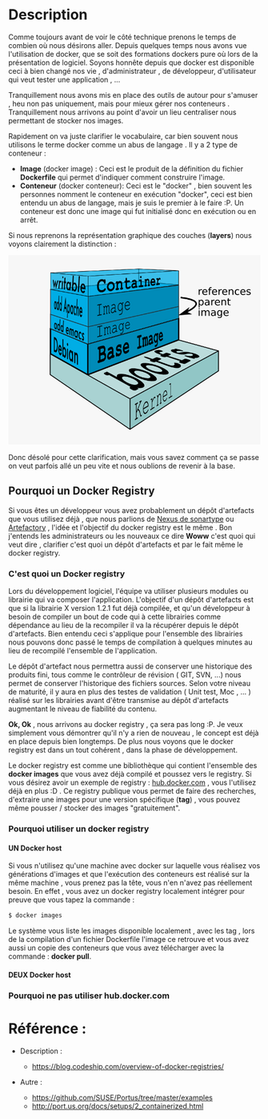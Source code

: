 
# Description

Comme toujours avant de voir le côté technique prenons le temps de combien où nous désirons aller. Depuis quelques temps nous avons vue l'utilisation de docker, que se soit des formations dockers pure où lors de la présentation de logiciel. Soyons honnête depuis que docker est disponible ceci à bien changé nos vie , d'administrateur , de développeur, d'utilisateur qui veut tester une application , ... 

Tranquillement nous avons mis en place des outils de autour pour s'amuser , heu non pas uniquement, mais pour mieux gérer nos conteneurs . Tranquillement nous arrivons au point d'avoir un lieu centraliser nous permettant de stocker nos images. 

Rapidement on va juste clarifier le vocabulaire, car bien souvent nous utilisons le terme docker comme un abus de langage . Il y a 2 type de conteneur :

* **Image** (docker image) : Ceci est le produit de la définition du fichier __Dockerfile__ qui permet d'indiquer comment construire l'image.
* **Conteneur** (docker conteneur): Ceci est le "docker" , bien souvent les personnes nomment le conteneur en exécution "docker", ceci est bien entendu un abus de langage, mais je suis le premier à le faire :P. Un conteneur est donc une image qui fut initialisé donc en exécution ou en arrêt. 

Si nous reprenons la représentation graphique des couches (__layers__) nous voyons clairement la distinction :

![](./imgs/docker-filesystems-multilayer-ORI.png)

Donc désolé pour cette clarification, mais vous savez comment ça se passe on veut parfois allé un peu vite et nous oublions de revenir à la base.

## Pourquoi un Docker Registry

Si vous êtes un développeur vous avez probablement un dépôt d'artefacts que vous utilisez déjà , que nous parlions de [Nexus de sonartype](https://www.sonatype.com/nexus-repository-sonatype) ou [Artefactory](https://www.artefactorylab.com/) , l'idée et l'objectif du docker registry est le même . 
Bon j'entends les administrateurs ou les nouveaux ce dire __Woww__ c'est quoi qui veut dire , clarifier c'est quoi un dépôt d'artefacts et par le fait même le docker registry.

### C'est quoi un Docker registry

Lors du développement logiciel, l'équipe va utiliser plusieurs modules ou librairie qui va composer l'application. L'objectif d'un dépôt d'artefacts est que si la librairie X version 1.2.1 fut déjà compilée, et qu'un développeur à besoin de compiler un bout de code qui à cette librairies comme dépendance au lieu de la recompiler il va la récupérer depuis le dépôt d'artefacts.
Bien entendu ceci s'applique pour l'ensemble des librairies nous pouvons donc passé le temps de compilation à quelques minutes au lieu de recompilé l'ensemble de l'application. 

Le dépôt d'artefact nous permettra aussi de conserver une historique des produits fini, tous comme le contrôleur de révision ( GIT, SVN, ...) nous permet de conserver l'historique des fichiers sources. 
Selon votre niveau de maturité, il y aura en plus des testes de validation ( Unit test, Moc , ... ) réalisé sur les librairies avant d'être transmise au dépôt d'artefacts augmentant le niveau de fiabilité du contenu. 

**Ok, Ok** ,  nous arrivons au docker registry , ça sera pas long :P. Je veux simplement vous démontrer qu'il n'y a rien de nouveau , le concept est déjà en place depuis bien longtemps. De plus nous voyons que le docker registry est dans un tout cohérent , dans la phase de développement. 

Le docker registry est comme une bibliothèque qui contient l'ensemble des **docker images** que vous avez déjà compilé et poussez vers le registry. Si vous désirez avoir un exemple de registry : [hub.docker.com](https://hub.docker.com/) , vous l'utilisez déjà en plus :D . Ce registry publique vous permet de faire des recherches, d'extraire une images pour une version spécifique (__tag__) , vous pouvez même pousser / stocker des images "gratuitement". 

### Pourquoi utiliser un docker registry 



####  UN Docker host

Si vous n'utilisez qu'une machine avec docker sur laquelle vous réalisez vos générations d'images et que l'exécution des conteneurs est réalisé sur la même machine , vous prenez pas la tête, vous n'en n'avez pas réellement besoin. En effet , vous avez un docker registry localement intégrer pour preuve que vous tapez la commande :

```bash
$ docker images 
```

Le système vous liste les images disponible localement , avec les tag , lors de la compilation d'un fichier Dockerfile l'image ce retrouve et vous avez aussi un copie des conteneurs que vous avez télécharger avec la commande : __docker pull__.


####  DEUX Docker host



### Pourquoi ne pas utiliser hub.docker.com

# Référence :

* Description :
    * https://blog.codeship.com/overview-of-docker-registries/

* Autre :
    * https://github.com/SUSE/Portus/tree/master/examples
    * http://port.us.org/docs/setups/2_containerized.html

